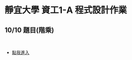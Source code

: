 # 靜宜大學 資工1-A 程式設計作業

## 10/10 題目(階乘)
<br>

* [點我進入](https://github.com/archie0732/pu-computer-programming-G1-hw/blob/main/1010/README.md)
  
<br>
